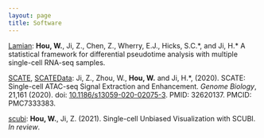 ```yaml
---
layout: page
title: Software
---
```


[Lamian](https://github.com/Winnie09/Wenpin_Hou/blob/gh-pages/pages/Lamian.html): **Hou, W.**, Ji, Z., Chen, Z., Wherry, E.J., Hicks, S.C.\*, and Ji, H.\* A statistical framework for differential pseudotime analysis with multiple single-cell RNA-seq samples. 


[SCATE](https://github.com/Winnie09/SCATE), [SCATEData](https://github.com/Winnie09/SCATEData):  Ji, Z., Zhou, W., **Hou, W.** and Ji, H.\*, (2020). SCATE: Single-cell ATAC-seq Signal Extraction and Enhancement. *Genome Biology*, 21,161 (2020). doi: [10.1186/s13059-020-02075-3](https://genomebiology.biomedcentral.com/articles/10.1186/s13059-020-02075-3). PMID: 32620137. PMCID: PMC7333383.


[scubi](https://winnie09.github.io/Wenpin_Hou/pages/SCUBI.html):  **Hou, W.**, Ji, Z. (2021). Single-cell Unbiased Visualization with SCUBI.  *In review*.
